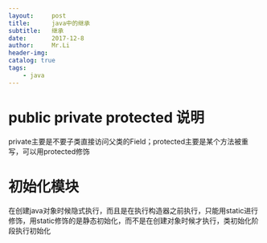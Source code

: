 ```yaml
---
layout:     post
title:      java中的继承
subtitle:   继承
date:       2017-12-8
author:     Mr.Li
header-img: 
catalog: true
tags:
    - java
---
```


# public private protected 说明
 private主要是不要子类直接访问父类的Field；protected主要是某个方法被重写，可以用protected修饰
 
# 初始化模块
 在创建java对象时候隐式执行，而且是在执行构造器之前执行，只能用static进行修饰，用static修饰的是静态初始化，而不是在创建对象时候才执行，类初始化阶段执行初始化
 
